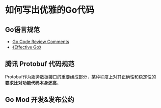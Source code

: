 
# 如何写出优雅的Go代码

## Go语言规范

- [Go Code Review Comments](https://github.com/golang/go/wiki/CodeReviewComments)
- [《Effective Go》](https://go.dev/doc/effective_go)


## 腾讯 Protobuf 代码规范
Protobuf作为服务数据接口的重要组成部分，某种程度上对其正确性和稳定性的**要求比对功能代码本身还高**。


## Go Mod 开发&发布公约

